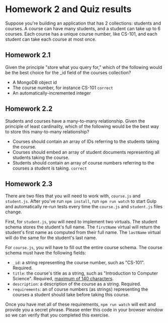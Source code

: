 # Homework 2 and Quiz results

Suppose you're building an application that has 2 collections: students and courses. A course can have many students, and a student can take up to 6 courses. Each course has a unique course number, like CS-101, and each student can take each course at most once.

## Homework 2.1
Given the principle "store what you query for," which of the following would be the best choice for the _id field of the courses collection?

* A MongoDB object id
* The course number, for instance CS-101 `correct`
* An automatically-incremented integer

## Homework 2.2
Students and courses have a many-to-many relationship. Given the principle of least cardinality, which of the following would be the best way to store this many-to-many relationship?

* Courses should contain an array of IDs referring to the students taking the course.
* Courses should embed an array of student documents representing all students taking the course.
* Students should contain an array of course numbers referring to the courses a student is taking. `correct`

## Homework 2.3

There are two files that you will need to work with, `course.js` and
`student.js`. After you've run `npm install`, run `npm run watch` to start
Gulp and automatically re-run tests every time the `course.js` and `student.js`
files change.

First, for `student.js`, you will need to implement two virtuals. The student
schema stores the student's full name. The `firstName` virtual will return the
student's first name as computed from their full name. The `lastName` virtual
will do the same for the student's last name.

For `course.js`, you will have to fill out the entire course schema. The course
schema must have the following fields:

* `_id`: a string representing the course number, such as "CS-101". Required.
* `title`: the course's title as a string, such as "Introduction to Computer
Science". Required, [maximum of 140 characters](http://mongoosejs.com/docs/api.html#schema_string_SchemaString-maxlength).
* `description`:  a description of the course as a string. Required.
*  `requirements`: an of course numbers (as strings) representing the courses
a student should take before taking this course.

Once you have met all of these requirements, `npm run watch` will exit and
provide you a secret phrase. Please enter this code in your browser window
so we can verify that you completed this exercise.
